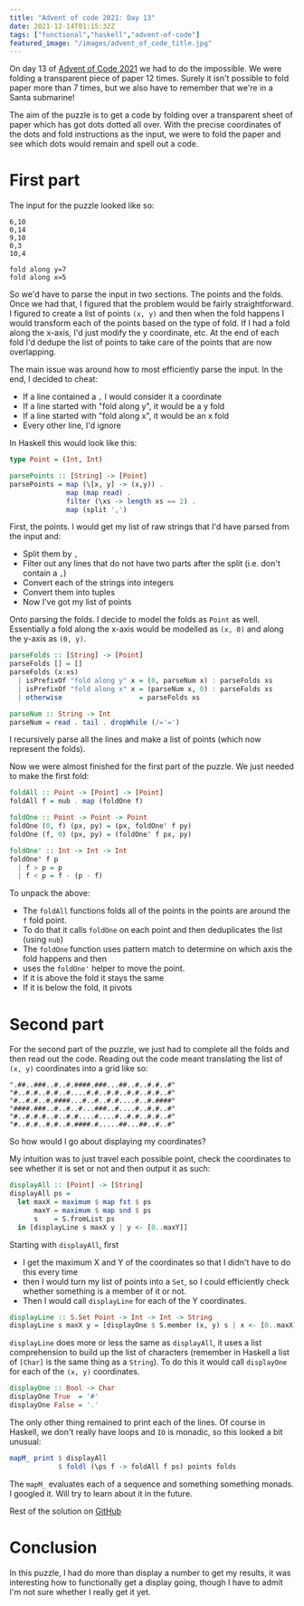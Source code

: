 ```yaml
---
title: "Advent of code 2021: Day 13"
date: 2021-12-14T01:15:32Z
tags: ["functional","haskell","advent-of-code"]
featured_image: "/images/advent_of_code_title.jpg"
---
```


On day 13 of [Advent of Code 2021](https://adventofcode.com/2021) we had to do the impossible.  We
were folding a transparent piece of paper 12 times.  Surely it isn't possible to fold paper
more than 7 times, but we also have to remember that we're in a Santa submarine!

The aim of the puzzle is to get a code by folding over a transparent sheet of paper which has got dots
dotted all over.  With the precise coordinates of the dots and fold instructions as the input, we were to
fold the paper and see which dots would remain and spell out a code.

# First part

The input for the puzzle looked like so:

```
6,10
0,14
9,10
0,3
10,4

fold along y=7
fold along x=5
```

So we'd have to parse the input in two sections.  The points and the folds.  Once we had that, I figured that the
problem would be fairly straightforward.  I figured to create a list of points `(x, y)` and then when the fold happens
I would transform each of the points based on the type of fold.  If I had a fold along the x-axis, I'd just modify the
y coordinate, etc.  At the end of each fold I'd dedupe the list of points to take care of the points that are now 
overlapping.

The main issue was around how to most efficiently parse the input.  In the end, I decided to cheat:

* If a line contained a `,` I would consider it a coordinate
* If a line started with "fold along y", it would be a y fold
* If a line started with "fold along x", it would be an x fold
* Every other line, I'd ignore

In Haskell this would look like this:

```haskell
type Point = (Int, Int)

parsePoints :: [String] -> [Point]
parsePoints = map (\[x, y] -> (x,y)) . 
              map (map read) . 
              filter (\xs -> length xs == 2) . 
              map (split ',') 
```

First, the points.  I would get my list of raw strings that I'd have parsed from the input and:

* Split them by `,`
* Filter out any lines that do not have two parts after the split (i.e. don't contain a `,`)
* Convert each of the strings into integers
* Convert them into tuples
* Now I've got my list of points

Onto parsing the folds.  I decide to model the folds as `Point` as well.  Essentially a fold along the x-axis would
be modelled as `(x, 0)` and along the y-axis as `(0, y)`.

```haskell
parseFolds :: [String] -> [Point]
parseFolds [] = []
parseFolds (x:xs)  
  | isPrefixOf "fold along y" x = (0, parseNum x) : parseFolds xs
  | isPrefixOf "fold along x" x = (parseNum x, 0) : parseFolds xs
  | otherwise                   = parseFolds xs

parseNum :: String -> Int
parseNum = read . tail . dropWhile (/='=')
```

I recursively parse all the lines and make a list of points (which now represent the folds).

Now we were almost finished for the first part of the puzzle.  We just needed to make the first fold:

```haskell
foldAll :: Point -> [Point] -> [Point]
foldAll f = nub . map (foldOne f)

foldOne :: Point -> Point -> Point
foldOne (0, f) (px, py) = (px, foldOne' f py)
foldOne (f, 0) (px, py) = (foldOne' f px, py)

foldOne' :: Int -> Int -> Int
foldOne' f p
  | f > p = p
  | f < p = f - (p - f)
```

To unpack the above:

- The `foldAll` functions folds all of the points in the points are around the `f` fold point.
- To do that it calls `foldOne` on each point and then deduplicates the list (using `nub`)
- The `foldOne` function uses pattern match to determine on which axis the fold happens and then
- uses the `foldOne'` helper to move the point.  
- If it is above the fold it stays the same
- If it is below the fold, it pivots

# Second part

For the second part of the puzzle, we just had to complete all the folds and then read out the code.  Reading
out the code meant translating the list of `(x, y)` coordinates into a grid like so:

```
".##..###..#..#.####.###...##..#..#.#..#"
"#..#.#..#.#..#....#.#..#.#..#.#..#.#..#"
"#..#.#..#.####...#..#..#.#....#..#.####"
"####.###..#..#..#...###..#....#..#.#..#"
"#..#.#.#..#..#.#....#....#..#.#..#.#..#"
"#..#.#..#.#..#.####.#.....##...##..#..#"
```

So how would I go about displaying my coordinates?

My intuition was to just travel each possible point, check the coordinates to see whether it is set
or not and then output it as such:

```haskell
displayAll :: [Point] -> [String]
displayAll ps = 
  let maxX = maximum $ map fst $ ps
      maxY = maximum $ map snd $ ps
      s    = S.fromList ps
  in [displayLine s maxX y | y <- [0..maxY]]
```

Starting with `displayAll`, first

* I get the maximum X and Y of the coordinates so that I didn't have to do this every time
* then I would turn my list of points into a `Set`, so I could efficiently check whether something
  is a member of it or not.
* Then I would call `displayLine` for each of the Y coordinates.

```haskell
displayLine :: S.Set Point -> Int -> Int -> String
displayLine s maxX y = [displayOne $ S.member (x, y) s | x <- [0..maxX]]
```

`displayLine` does more or less the same as `displayAll`, it uses a list comprehension to build up the
list of characters (remember in Haskell a list of `[Char]` is the same thing as a `String`).  To do this it would
call `displayOne` for each of the `(x, y)` coordinates.

```haskell
displayOne :: Bool -> Char
displayOne True  = '#'
displayOne False = '.' 
```

The only other thing remained to print each of the lines.  Of course in Haskell, we don't really have loops
and `IO` is monadic, so this looked a bit unusual:

```haskell
mapM_ print $ displayAll
            $ foldl (\ps f -> foldAll f ps) points folds
```

The `mapM_` evaluates each of a sequence and something something monads.  I googled it.  Will try to learn about it
in the future.

Rest of the solution on [GitHub](https://github.com/beny23/advent-of-code/tree/main/2021/haskell/day13) 

# Conclusion

In this puzzle, I had do more than display a number to get my results, it was interesting how to functionally
get a display going, though I have to admit I'm not sure whether I really get it yet.